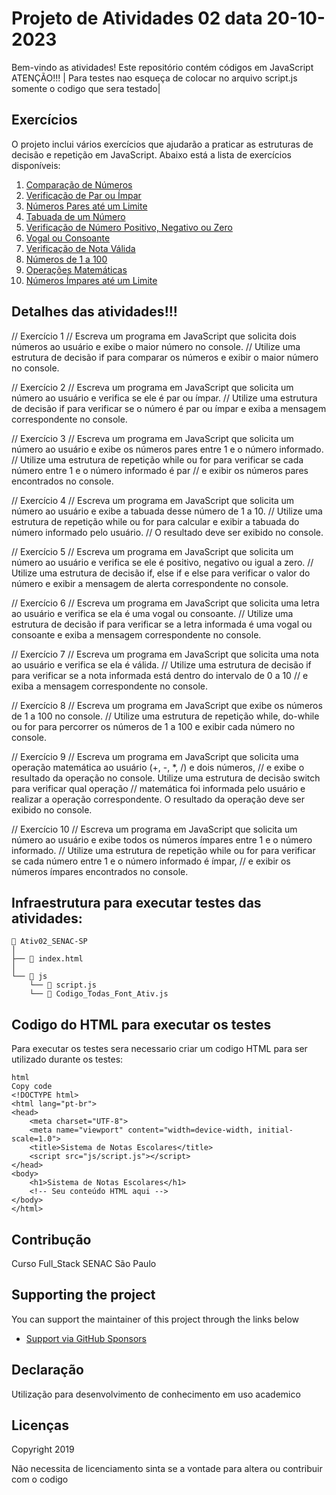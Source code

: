 # Projeto de Atividades 02 data 20-10-2023

Bem-vindo as atividades! Este repositório contém códigos em JavaScript ATENÇÃO!!! | Para testes nao esqueça de colocar no arquivo script.js somente o codigo que sera testado| 

## Exercícios

O projeto inclui vários exercícios que ajudarão a praticar as estruturas de decisão e repetição em JavaScript. Abaixo está a lista de exercícios disponíveis:

1. [Comparação de Números](#exercício-1)
2. [Verificação de Par ou Ímpar](#exercício-2)
3. [Números Pares até um Limite](#exercício-3)
4. [Tabuada de um Número](#exercício-4)
5. [Verificação de Número Positivo, Negativo ou Zero](#exercício-5)
6. [Vogal ou Consoante](#exercício-6)
7. [Verificação de Nota Válida](#exercício-7)
8. [Números de 1 a 100](#exercício-8)
9. [Operações Matemáticas](#exercício-9)
10. [Números Ímpares até um Limite](#exercício-10)

## Detalhes das atividades!!!

// Exercício 1
// Escreva um programa em JavaScript que solicita dois números ao usuário e exibe o maior número no console.
// Utilize uma estrutura de decisão if para comparar os números e exibir o maior número no console.

// Exercício 2
// Escreva um programa em JavaScript que solicita um número ao usuário e verifica se ele é par ou ímpar.
// Utilize uma estrutura de decisão if para verificar se o número é par ou ímpar e exiba a mensagem correspondente no console.

// Exercício 3
// Escreva um programa em JavaScript que solicita um número ao usuário e exibe os números pares entre 1 e o número informado.
// Utilize uma estrutura de repetição while ou for para verificar se cada número entre 1 e o número informado é par
// e exibir os números pares encontrados no console.

// Exercício 4
// Escreva um programa em JavaScript que solicita um número ao usuário e exibe a tabuada desse número de 1 a 10.
// Utilize uma estrutura de repetição while ou for para calcular e exibir a tabuada do número informado pelo usuário.
// O resultado deve ser exibido no console.

// Exercício 5
// Escreva um programa em JavaScript que solicita um número ao usuário e verifica se ele é positivo, negativo ou igual a zero.
// Utilize uma estrutura de decisão if, else if e else para verificar o valor do número e exibir a mensagem de alerta correspondente no console.

// Exercício 6
// Escreva um programa em JavaScript que solicita uma letra ao usuário e verifica se ela é uma vogal ou consoante.
// Utilize uma estrutura de decisão if para verificar se a letra informada é uma vogal ou consoante e exiba a mensagem correspondente no console.

// Exercício 7
// Escreva um programa em JavaScript que solicita uma nota ao usuário e verifica se ela é válida.
// Utilize uma estrutura de decisão if para verificar se a nota informada está dentro do intervalo de 0 a 10
// e exiba a mensagem correspondente no console.

// Exercício 8
// Escreva um programa em JavaScript que exibe os números de 1 a 100 no console.
// Utilize uma estrutura de repetição while, do-while ou for para percorrer os números de 1 a 100 e exibir cada número no console.

// Exercício 9
// Escreva um programa em JavaScript que solicita uma operação matemática ao usuário (+, -, *, /) e dois números,
// e exibe o resultado da operação no console. Utilize uma estrutura de decisão switch para verificar qual operação
// matemática foi informada pelo usuário e realizar a operação correspondente. O resultado da operação deve ser exibido no console.

// Exercício 10
// Escreva um programa em JavaScript que solicita um número ao usuário e exibe todos os números ímpares entre 1 e o número informado.
// Utilize uma estrutura de repetição while ou for para verificar se cada número entre 1 e o número informado é ímpar,
// e exibir os números ímpares encontrados no console.

## Infraestrutura para executar testes das atividades:

```
📂 Ativ02_SENAC-SP
│
├── 📄 index.html
│
└── 📂 js
    └── 📄 script.js
    └── 📄 Codigo_Todas_Font_Ativ.js

```
## Codigo do HTML para executar os testes
Para executar os testes sera necessario criar um codigo HTML para ser utilizado durante os testes:

```
html
Copy code
<!DOCTYPE html>
<html lang="pt-br">
<head>
    <meta charset="UTF-8">
    <meta name="viewport" content="width=device-width, initial-scale=1.0">
    <title>Sistema de Notas Escolares</title>
    <script src="js/script.js"></script>
</head>
<body>
    <h1>Sistema de Notas Escolares</h1>
    <!-- Seu conteúdo HTML aqui -->
</body>
</html>

```
## Contribução 

Curso Full_Stack SENAC São Paulo

## Supporting the project

You can support the maintainer of this project through the links below

- [Support via GitHub Sponsors](https://github.com/)


## Declaração

Utilização para desenvolvimento de conhecimento em uso academico

## Licenças

Copyright 2019 

Não necessita de licenciamento sinta se a vontade para altera ou contribuir com o codigo